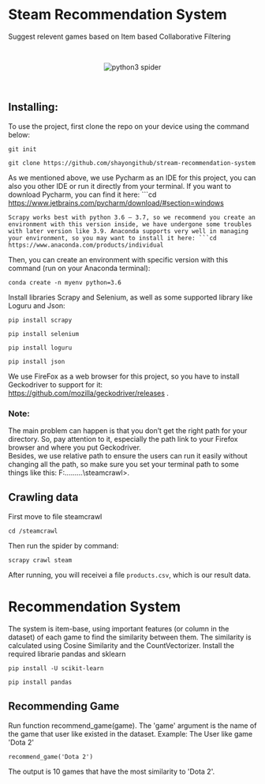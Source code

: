 # Steam Recommendation System
Suggest relevent games based on Item based Collaborative Filtering

<br>
<p align="center">
    <img src="https://zok-blog.oss-cn-hangzhou.aliyuncs.com/pythonlg.jpg" 
        alt="python3 spider">
</p>
<br />

## Installing: 
To use the project, first clone the repo on your device using the command below: 
```conda
git init
```
```cd
git clone https://github.com/shayongithub/stream-recommendation-system
```
As we mentioned above, we use Pycharm as an IDE for this project, you can also you other IDE or run it directly from your terminal. If you want to download Pycharm, you can find it here: ```cd
https://www.jetbrains.com/pycharm/download/#section=windows
```
Scrapy works best with python 3.6 – 3.7, so we recommend you create an environment with this version inside, we have undergone some troubles with later version like 3.9. Anaconda supports very well in managing your environment, so you may want to install it here: ```cd
https://www.anaconda.com/products/individual
```
Then, you can create an environment with specific version with this command (run on your Anaconda terminal): 
```cd
conda create -n myenv python=3.6
```
Install libraries Scrapy and Selenium, as well as some supported library like Loguru and Json:
```cd
pip install scrapy
```
```cd
pip install selenium
```
```cd
pip install loguru
```
```cd
pip install json
```
We use FireFox as a web browser for this project, so you have to install Geckodriver to support for it: 
https://github.com/mozilla/geckodriver/releases .<br />

### Note:  
The main problem can happen is that you don’t get the right path for your directory. So, pay attention to it, especially the path link to your Firefox browser and where you put Geckodriver.<br />
Besides, we use relative path to ensure the users can run it easily without changing all the path, so make sure you set your terminal path to some things like this:
F:\...\...\...\steamcrawl>.<br />

## Crawling data

First move to file steamcrawl
```cd
cd /steamcrawl
```
Then run the spider by command:
```cd
scrapy crawl steam
```

After running, you will receivei a file `products.csv`, which is our result data.

# Recommendation System
The system is item-base, using important features (or column in the dataset) of each game to find the similarity between them. 
The similarity is calculated using Cosine Similarity and the CountVectorizer.
Install the required librarie pandas and sklearn
```cd
pip install -U scikit-learn
```
```cd
pip install pandas
```
## Recommending Game
Run function recommend_game(game). The 'game' argument is the name of the game that user like existed in the dataset.
Example: The User like game 'Dota 2'
```cd
recommend_game('Dota 2')
```
The output is 10 games that have the most similarity to 'Dota 2'.
